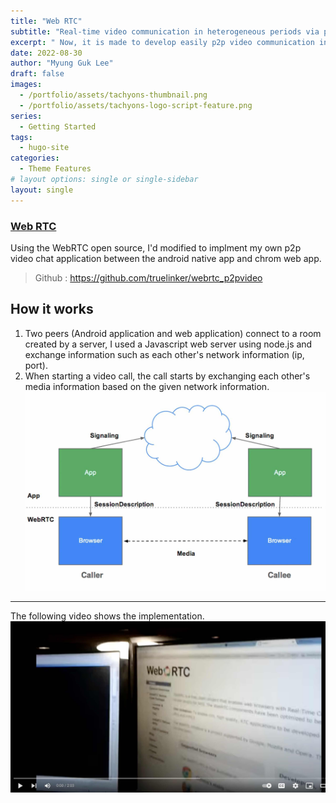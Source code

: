 ```yaml
---
title: "Web RTC"
subtitle: "Real-time video communication in heterogeneous periods via p2p."
excerpt: " Now, it is made to develop easily p2p video communication in browser through java script api. What I did as a personal project was to develop an android application by changing the web rtc open source. And communication is implemented between the android native application and the web application developed using the web rtc javascript api."
date: 2022-08-30
author: "Myung Guk Lee"
draft: false
images:
  - /portfolio/assets/tachyons-thumbnail.png
  - /portfolio/assets/tachyons-logo-script-feature.png
series:
  - Getting Started
tags:
  - hugo-site
categories:
  - Theme Features
# layout options: single or single-sidebar
layout: single
---
```


### [Web RTC](https://github.com/truelinker/webrtc_p2pvideo)
Using the WebRTC open source, I'd modified to implment my own p2p video chat application between the android native app and chrom web app.
> Github : https://github.com/truelinker/webrtc_p2pvideo

## How it works
1. Two peers (Android application and web application) connect to a room created by a server, I used a Javascript web server using node.js and exchange information such as each other's network information (ip, port).
2.  When starting a video call, the call starts by exchanging each other's media information based on the given network information.
![How it works](/img/howWebRTCworks.jpg)
---
The following video shows the implementation.
[![Demo video](/img/webrtc_demo.jpg)](https://www.youtube.com/watch?v=PuphKiK7xmE "Demo Video")

